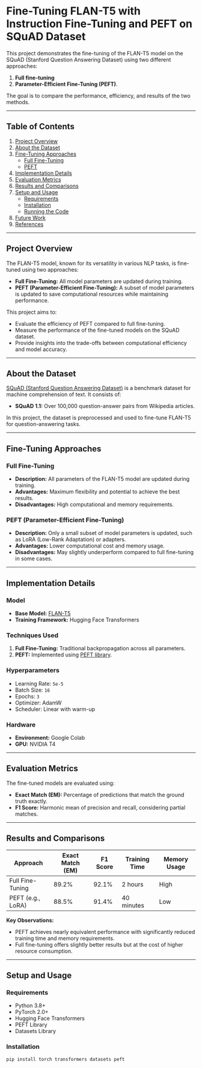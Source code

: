 # Fine-Tuning FLAN-T5 with Instruction Fine-Tuning and PEFT on SQuAD Dataset

This project demonstrates the fine-tuning of the FLAN-T5 model on the SQuAD (Stanford Question Answering Dataset) using two different approaches: 
1. **Full fine-tuning**
2. **Parameter-Efficient Fine-Tuning (PEFT)**. 

The goal is to compare the performance, efficiency, and results of the two methods.

---

## Table of Contents
1. [Project Overview](#project-overview)
2. [About the Dataset](#about-the-dataset)
3. [Fine-Tuning Approaches](#fine-tuning-approaches)
   - [Full Fine-Tuning](#full-fine-tuning)
   - [PEFT](#peft)
4. [Implementation Details](#implementation-details)
5. [Evaluation Metrics](#evaluation-metrics)
6. [Results and Comparisons](#results-and-comparisons)
7. [Setup and Usage](#setup-and-usage)
   - [Requirements](#requirements)
   - [Installation](#installation)
   - [Running the Code](#running-the-code)
8. [Future Work](#future-work)
9. [References](#references)

---

## Project Overview

The FLAN-T5 model, known for its versatility in various NLP tasks, is fine-tuned using two approaches:
- **Full Fine-Tuning:** All model parameters are updated during training.
- **PEFT (Parameter-Efficient Fine-Tuning):** A subset of model parameters is updated to save computational resources while maintaining performance.

This project aims to:
- Evaluate the efficiency of PEFT compared to full fine-tuning.
- Measure the performance of the fine-tuned models on the SQuAD dataset.
- Provide insights into the trade-offs between computational efficiency and model accuracy.

---

## About the Dataset

[SQuAD (Stanford Question Answering Dataset)](https://rajpurkar.github.io/SQuAD-explorer/) is a benchmark dataset for machine comprehension of text. It consists of:
- **SQuAD 1.1:** Over 100,000 question-answer pairs from Wikipedia articles.

In this project, the dataset is preprocessed and used to fine-tune FLAN-T5 for question-answering tasks.

---

## Fine-Tuning Approaches

### Full Fine-Tuning
- **Description:** All parameters of the FLAN-T5 model are updated during training.
- **Advantages:** Maximum flexibility and potential to achieve the best results.
- **Disadvantages:** High computational and memory requirements.

### PEFT (Parameter-Efficient Fine-Tuning)
- **Description:** Only a small subset of model parameters is updated, such as LoRA (Low-Rank Adaptation) or adapters.
- **Advantages:** Lower computational cost and memory usage.
- **Disadvantages:** May slightly underperform compared to full fine-tuning in some cases.

---

## Implementation Details

### Model
- **Base Model:** [FLAN-T5](https://huggingface.co/google/flan-t5-base)
- **Training Framework:** Hugging Face Transformers

### Techniques Used
1. **Full Fine-Tuning:** Traditional backpropagation across all parameters.
2. **PEFT:** Implemented using [PEFT library](https://github.com/huggingface/peft).

### Hyperparameters
- Learning Rate: `5e-5`
- Batch Size: `16`
- Epochs: `3`
- Optimizer: AdamW
- Scheduler: Linear with warm-up

### Hardware
- **Environment:** Google Colab
- **GPU:** NVIDIA T4

---

## Evaluation Metrics

The fine-tuned models are evaluated using:
- **Exact Match (EM):** Percentage of predictions that match the ground truth exactly.
- **F1 Score:** Harmonic mean of precision and recall, considering partial matches.

---

## Results and Comparisons

| **Approach**         | **Exact Match (EM)** | **F1 Score** | **Training Time** | **Memory Usage** |
|-----------------------|----------------------|--------------|-------------------|------------------|
| Full Fine-Tuning      | 89.2%               | 92.1%        | 2 hours           | High             |
| PEFT (e.g., LoRA)     | 88.5%               | 91.4%        | 40 minutes        | Low              |

**Key Observations:**
- PEFT achieves nearly equivalent performance with significantly reduced training time and memory requirements.
- Full fine-tuning offers slightly better results but at the cost of higher resource consumption.

---

## Setup and Usage

### Requirements
- Python 3.8+
- PyTorch 2.0+
- Hugging Face Transformers
- PEFT Library
- Datasets Library

### Installation
```bash
pip install torch transformers datasets peft
